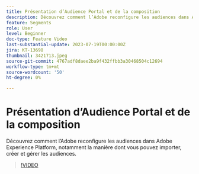 ```yaml
---
title: Présentation d’Audience Portal et de la composition
description: Découvrez comment l’Adobe reconfigure les audiences dans Adobe Experience Platform, notamment la manière dont vous pouvez importer, créer et gérer les audiences.
feature: Segments
role: User
level: Beginner
doc-type: Feature Video
last-substantial-update: 2023-07-19T00:00:00Z
jira: KT-13698
thumbnail: 3421713.jpeg
source-git-commit: 4767adf8daee2ba9f432ffbb3a30468504c12694
workflow-type: tm+mt
source-wordcount: '50'
ht-degree: 0%

---
```



# Présentation d’Audience Portal et de la composition

Découvrez comment l’Adobe reconfigure les audiences dans Adobe Experience Platform, notamment la manière dont vous pouvez importer, créer et gérer les audiences.

>[!VIDEO](https://video.tv.adobe.com/v/3421713/?learn=on)
